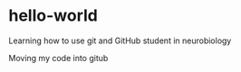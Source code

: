 # hello-world
Learning how to use git and GitHub
student in neurobiology


Moving my code into gitub
